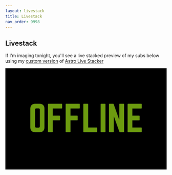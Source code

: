 ```yaml
---
layout: livestack
title: Livestack
nav_order: 9998
---
```

## Livestack

If I'm imaging tonight, you'll see a live stacked preview of my subs below using my [custom version](https://github.com/iancasstwo/als) of [Astro Live Stacker](https://als-app.org/)

<div markdown="0"> 
<a id="stacking_link" class="lightbox-image" title href="#">
<div class="livestackimage_container">
<img src="/assets/images/offline.jpg" id="livestackimage">
<span id="stacking_details"></span>
</div>
</a>
</div>


<script type="text/javascript" src="/assets/js/exif.js"></script>
<script type="text/javascript" src="/assets/js/livestack.js?{{site.time | date: '%s'}}"></script>
